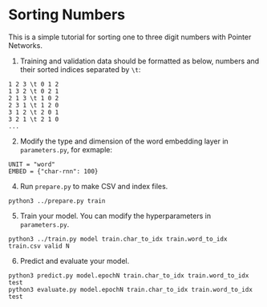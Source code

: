 # Sorting Numbers

This is a simple tutorial for sorting one to three digit numbers with Pointer Networks.

1. Training and validation data should be formatted as below, numbers and their sorted indices separated by `\t`:

```
1 2 3 \t 0 1 2
1 3 2 \t 0 2 1
2 1 3 \t 1 0 2
2 3 1 \t 1 2 0
3 1 2 \t 2 0 1
3 2 1 \t 2 1 0
...
```

2. Modify the type and dimension of the word embedding layer in `parameters.py`, for exmaple:

```
UNIT = "word"
EMBED = {"char-rnn": 100}
```

4. Run `prepare.py` to make CSV and index files.

```
python3 ../prepare.py train
```

5. Train your model. You can modify the hyperparameters in `parameters.py`.

```
python3 ../train.py model train.char_to_idx train.word_to_idx train.csv valid N
```

6. Predict and evaluate your model.

```
python3 predict.py model.epochN train.char_to_idx train.word_to_idx test
python3 evaluate.py model.epochN train.char_to_idx train.word_to_idx test
```
